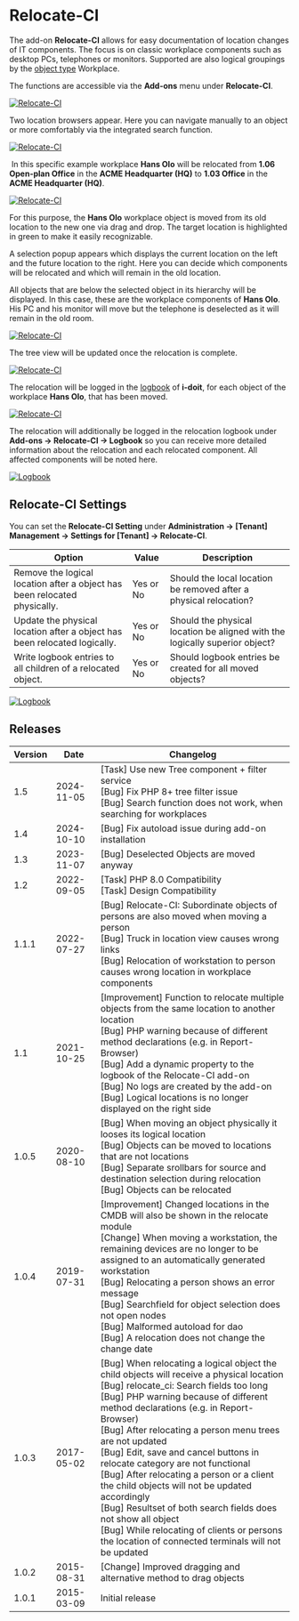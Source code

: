 # Relocate-CI

The add-on **Relocate-CI** allows for easy documentation of location changes of IT components. The focus is on classic workplace components such as desktop PCs, telephones or monitors. Supported are also logical groupings by the [object type](../basics/structure-of-the-it-documentation.md) Workplace.

The functions are accessible via the **Add-ons** menu under **Relocate-CI**.

[![Relocate-CI](../assets/images/en/i-doit-add-ons/relocate-ci/1-rlci.png)](../assets/images/en/i-doit-add-ons/relocate-ci/1-rlci.png)

Two location browsers appear. Here you can navigate manually to an object or more comfortably via the integrated search function.

[![Relocate-CI](../assets/images/en/i-doit-add-ons/relocate-ci/2-rlci.png)](../assets/images/en/i-doit-add-ons/relocate-ci/2-rlci.png)

 In this specific example workplace **Hans Olo** will be relocated from **1.06 Open-plan Office** in the **ACME Headquarter (HQ)** to **1.03 Office** in the **ACME Headquarter (HQ)**.
  
[![Relocate-CI](../assets/images/en/i-doit-add-ons/relocate-ci/3-rlci.png)](../assets/images/en/i-doit-add-ons/relocate-ci/3-rlci.png)

For this purpose, the **Hans Olo** workplace object is moved from its old location to the new one via drag and drop. The target location is highlighted in green to make it easily recognizable.

A selection popup appears which displays the current location on the left and the future location to the right. Here you can decide which components will be relocated and which will remain in the old location.

All objects that are below the selected object in its hierarchy will be displayed. In this case, these are the workplace components of **Hans Olo**. His PC and his monitor will move but the telephone is deselected as it will remain in the old room.

[![Relocate-CI](../assets/images/en/i-doit-add-ons/relocate-ci/4-rlci.png)](../assets/images/en/i-doit-add-ons/relocate-ci/4-rlci.png)

The tree view will be updated once the relocation is complete.

[![Relocate-CI](../assets/images/en/i-doit-add-ons/relocate-ci/5-rlci.png)](../assets/images/en/i-doit-add-ons/relocate-ci/5-rlci.png)

The relocation will be logged in the [logbook](../basics/logbook.md) of **i-doit**, for each object of the workplace **Hans Olo**, that has been moved.

[![Relocate-CI](../assets/images/en/i-doit-add-ons/relocate-ci/6-rlci.png)](../assets/images/en/i-doit-add-ons/relocate-ci/6-rlci.png)

The relocation will additionally be logged in the relocation logbook under **Add-ons → Relocate-CI → Logbook** so you can receive more detailed information about the relocation and each relocated component. All affected components will be noted here.

[![Logbook](../assets/images/en/i-doit-add-ons/relocate-ci/7-rlci.png)](../assets/images/en/i-doit-add-ons/relocate-ci/7-rlci.png)

## Relocate-CI Settings

You can set the **Relocate-CI Setting** under **Administration → [Tenant] Management → Settings for [Tenant] → Relocate-CI**.

| Option                                                                             | Value        | Description                                                                      |
| ---------------------------------------------------------------------------------- | ------------ | --------------------------------------------------------------------------------- |
| Remove the logical location after a object has been relocated physically.        | Yes or No | Should the local location be removed after a physical relocation?           |
| Update the physical location after a object has been relocated logically.        | Yes or No | Should the physical location be aligned with the logically superior object? |
| Write logbook entries to all children of a relocated object. | Yes or No | Should logbook entries be created for all moved objects?              |

[![Logbook](../assets/images/en/i-doit-add-ons/relocate-ci/8-rlci.png)](../assets/images/en/i-doit-add-ons/relocate-ci/8-rlci.png)

## Releases

| Version | Date       | Changelog                                                                                                                                                                                                                                                                                                                                                                                                                                                                                                                                                                                                                                                 |
| ------- | ---------- | --------------------------------------------------------------------------------------------------------------------------------------------------------------------------------------------------------------------------------------------------------------------------------------------------------------------------------------------------------------------------------------------------------------------------------------------------------------------------------------------------------------------------------------------------------------------------------------------------------------------------------------------------------- |
| 1.5     | 2024-11-05 | [Task] Use new Tree component + filter service <br>[Bug]  Fix PHP 8+ tree filter issue <br> [Bug]  Search function does not work, when searching for workplaces                                                                                                                                                                                                                                                                                                                                                                                                                                                                                           |
| 1.4     | 2024-10-10 | [Bug] Fix autoload issue during add-on installation                                                                                                                                                                                                                                                                                                                                                                                                                                                                                                                                                                                                       |
| 1.3     | 2023-11-07 | [Bug] Deselected Objects are moved anyway                                                                                                                                                                                                                                                                                                                                                                                                                                                                                                                                                                                                                 |
| 1.2     | 2022-09-05 | [Task] PHP 8.0 Compatibility  <br>[Task] Design Compatibility                                                                                                                                                                                                                                                                                                                                                                                                                                                                                                                                                                                             |
| 1.1.1   | 2022-07-27 | [Bug] Relocate-CI: Subordinate objects of persons are also moved when moving a person  <br>[Bug] Truck in location view causes wrong links  <br>[Bug] Relocation of workstation to person causes wrong location in workplace components                                                                                                                                                                                                                                                                                                                                                                                                                   |
| 1.1     | 2021-10-25 | [Improvement] Function to relocate multiple objects from the same location to another location  <br>[Bug] PHP warning because of different method declarations (e.g. in Report-Browser)  <br>[Bug] Add a dynamic property to the logbook of the Relocate-CI add-on  <br>[Bug] No logs are created by the add-on  <br>[Bug] Logical locations is no longer displayed on the right side                                                                                                                                                                                                                                                                     |
| 1.0.5   | 2020-08-10 | [Bug] When moving an object physically it looses its logical location  <br>[Bug] Objects can be moved to locations that are not locations  <br>[Bug] Separate srollbars for source and destination selection during relocation  <br>[Bug] Objects can be relocated                                                                                                                                                                                                                                                                                                                                                                                        |
| 1.0.4   | 2019-07-31 | [Improvement] Changed locations in the CMDB will also be shown in the relocate module<br>[Change] When moving a workstation, the remaining devices are no longer to be assigned to an automatically generated workstation<br>[Bug] Relocating a person shows an error message<br>[Bug] Searchfield for object selection does not open nodes<br>[Bug] Malformed autoload for dao<br>[Bug] A relocation does not change the change date<br>                                                                                                                                                                                                                 |
| 1.0.3   | 2017-05-02 | [Bug] When relocating a logical object the child objects will receive a physical location<br>[Bug] relocate_ci: Search fields too long<br>[Bug] PHP warning because of different method declarations (e.g. in Report-Browser)<br>[Bug] After relocating a person menu trees are not updated<br>[Bug] Edit, save and cancel buttons in relocate category are not functional<br>[Bug] After relocating a person or a client the child objects will not be updated accordingly<br>[Bug] Resultset of both search fields does not show all object<br>[Bug] While relocating of clients or persons the location of connected terminals will not be updated<br> |
| 1.0.2   | 2015-08-31 | [Change] Improved dragging and alternative method to drag objects<br>                                                                                                                                                                                                                                                                                                                                                                                                                                                                                                                                                                                     |
| 1.0.1   | 2015-03-09 | Initial release                                                                                                                                                                                                                                                                                                                                                                                                                                                                                                                                                                                                                                           |
